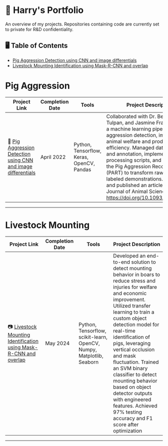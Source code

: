 # 🧠 Harry's Portfolio

An overview of my projects. Repositories containing code are currently set to private for R&D confidentiality.

## 🖥️ Table of Contents
- [Pig Aggression Detection using CNN and image differentials](#pig-aggression)
- [Livestock Mounting Identification using Mask-R-CNN and overlap](#livestock-mounting)

# Pig Aggression

| Project Link | Completion Date | Tools | Project Description | 
|---|---|---|---|
| 🐖 [Pig Aggression Detection using CNN and image differentials](https://github.com/HarryAricibasi/Pig-Aggression-Detector-using-CNN-and-image-differentials) | April 2022 | Python, Tensorflow, Keras, OpenCV, Pandas | Collaborated with Dr. Bergeron, Dr. Tulpan, and Jasmine Fraser to build a machine learning pipeline for pig aggression detection, improving animal welfare and production efficiency. Managed data collection and annotation, implemented video processing scripts, and developed the Pig Aggression Recognition Tool (PART) to transform raw videos into labeled demonstrations. Co-wrote and published an article in the Journal of Animal Science: https://doi.org/10.1093/jas/skad347 |

***

# Livestock Mounting

| Project Link | Completion Date | Tools | Project Description | 
|---|---|---|---|
| 📷 [Livestock Mounting Identification using Mask-R-CNN and overlap](https://github.com/HarryAricibasi/Livestock-Mounting-Identifier-using-Mask-R-CNN-and-overlap) | May 2024 | Python, Tensorflow, scikit-learn, OpenCV, Numpy, Matplotlib, Seaborn | Developed an end-to-end solution to detect mounting behavior in boars to reduce stress and injuries for welfare and economic improvement. Utilized transfer learning to train a custom object detection model for real-time identification of pigs, leveraging vertical occlusion and mask fluctuation. Trained an SVM binary classifier to detect mounting behavior based on object detector outputs with engineered features. Achieved 97% testing accuracy and F1 score after optimization|

***
